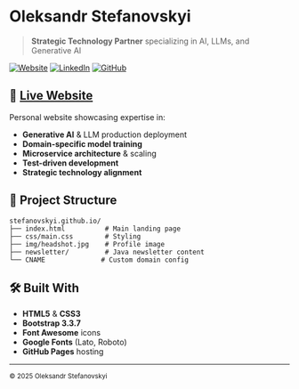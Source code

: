 # Oleksandr Stefanovskyi

> **Strategic Technology Partner** specializing in AI, LLMs, and Generative AI

[![Website](https://img.shields.io/badge/Website-stefanovskyi.com-blue?style=flat-square)](https://stefanovskyi.com)
[![LinkedIn](https://img.shields.io/badge/LinkedIn-Oleksandr%20Stefanovskyi-0077B5?style=flat-square&logo=linkedin)](https://linkedin.com/in/oleksandr-stefanovskyi)
[![GitHub](https://img.shields.io/badge/GitHub-stefanovskyi-181717?style=flat-square&logo=github)](https://github.com/stefanovskyi)

## 🚀 [Live Website](https://stefanovskyi.com)

Personal website showcasing expertise in:
- **Generative AI** & LLM production deployment
- **Domain-specific model training**
- **Microservice architecture** & scaling
- **Test-driven development**
- **Strategic technology alignment**

## 📁 Project Structure

```
stefanovskyi.github.io/
├── index.html          # Main landing page
├── css/main.css        # Styling
├── img/headshot.jpg    # Profile image
├── newsletter/         # Java newsletter content
└── CNAME              # Custom domain config
```

## 🛠️ Built With

- **HTML5** & **CSS3**
- **Bootstrap 3.3.7**
- **Font Awesome** icons
- **Google Fonts** (Lato, Roboto)
- **GitHub Pages** hosting

---

<sub>© 2025 Oleksandr Stefanovskyi</sub> 